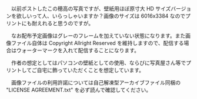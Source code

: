 　以前ポストしたこの穂高の写真ですが、壁紙用ほぼ原寸大 HD サイズバージョンを欲しいって人、いらっしゃいますか？画像のサイズは 6016x3384 なのでプリントにも耐えれると思うのですが。  

　なお配布予定画像はグレーのフレームを加えていない状態になります。また画像ファイル自体は Copyright Allright Reserved を維持しますので、配信する場合はウォーターマークを入れて配信することになります。  

　作者の想定としてはパソコンの壁紙としての使用、ならびに写真屋さん等でプリントしてご自宅に飾っていただくことを想定しています。  

　画像ファイルの利用許諾については自己解凍型アーカイブファイル同梱の "LICENSE AGREEMENT.txt" を必ず読んで確認してください。  
